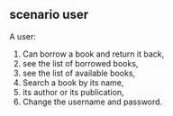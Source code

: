 ## scenario user
A user:  
1. Can borrow a book and return it back,  
2. see the list of borrowed books,  
3. see the list of available books,  
4. Search a book by its name,   
5. its author or its publication, 
6. Change the username and password.

